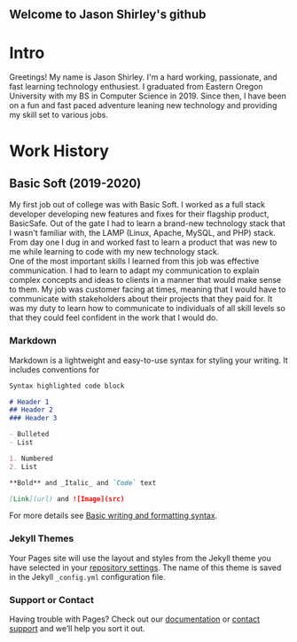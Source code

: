 ## Welcome to Jason Shirley's github

# Intro

Greetings! My name is Jason Shirley. I'm a hard working, passionate, and fast learning technology enthusiest. I graduated from Eastern Oregon University with my BS in Computer Science in 2019. Since then, I have been on a fun and fast paced adventure leaning new technology and providing my skill set to various jobs.

# Work History

## Basic Soft (2019-2020)
My first job out of college was with Basic Soft. I worked as a full stack developer developing new features and fixes for their flagship product, BasicSafe. Out of the gate I had to learn a brand-new technology stack that I wasn't familiar with, the LAMP (Linux, Apache, MySQL, and PHP) stack. From day one I dug in and worked fast to learn a product that was new to me while learning to code with my new technology stack.
<br>
One of the most important skills I learned from this job was effective communication. I had to learn to adapt my communication to explain complex concepts and ideas to clients in a manner that would make sense to them.  My job was customer facing at times, meaning that I would have to communicate with stakeholders about their projects that they paid for. It was my duty to learn how to communicate to individuals of all skill levels so that they could feel confident in the work that I would do.


### Markdown

Markdown is a lightweight and easy-to-use syntax for styling your writing. It includes conventions for

```markdown
Syntax highlighted code block

# Header 1
## Header 2
### Header 3

- Bulleted
- List

1. Numbered
2. List

**Bold** and _Italic_ and `Code` text

[Link](url) and ![Image](src)
```

For more details see [Basic writing and formatting syntax](https://docs.github.com/en/github/writing-on-github/getting-started-with-writing-and-formatting-on-github/basic-writing-and-formatting-syntax).

### Jekyll Themes

Your Pages site will use the layout and styles from the Jekyll theme you have selected in your [repository settings](https://github.com/JasonShirley/jasonshirley.github.io/settings/pages). The name of this theme is saved in the Jekyll `_config.yml` configuration file.

### Support or Contact

Having trouble with Pages? Check out our [documentation](https://docs.github.com/categories/github-pages-basics/) or [contact support](https://support.github.com/contact) and we’ll help you sort it out.
